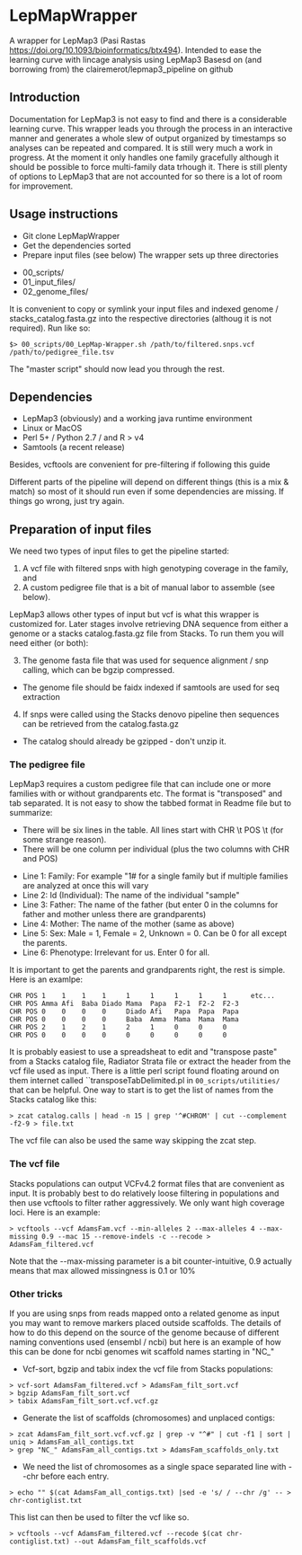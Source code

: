 # LepMapWrapper
A wrapper for LepMap3 (Pasi Rastas https://doi.org/10.1093/bioinformatics/btx494).
Intended to ease the learning curve with lincage analysis using LepMap3
Basesd on (and borrowing from) the clairemerot/lepmap3_pipeline on github
## Introduction
Documentation for LepMap3 is not easy to find and there is a considerable learning curve.
This wrapper leads you through the process in an interactive manner and generates a whole
slew of output organized by timestamps so analyses can be repeated and compared.
It is still wery much a work in progress.  At the moment it only handles one family gracefully
although it should be possible to force multi-family data trhough it.
There is still plenty of options to LepMap3 that are not accounted for so there is a lot of
room for improvement.

## Usage instructions
- Git clone LepMapWrapper
- Get the dependencies sorted
- Prepare input files (see below)
The wrapper sets up three directories
* 00_scripts/
* 01_input_files/
* 02_genome_files/

It is convenient to copy or symlink your input files and indexed genome / stacks_catalog.fasta.gz into the
respective directories (althoug it is not required).
Run like so:
```
$> 00_scripts/00_LepMap-Wrapper.sh /path/to/filtered.snps.vcf /path/to/pedigree_file.tsv
```
The "master script" should now lead you through the rest.

## Dependencies
- LepMap3 (obviously) and a working java runtime environment
- Linux or MacOS
- Perl 5+ / Python 2.7 / and R > v4 
- Samtools (a recent release)

Besides, vcftools are convenient for pre-filtering if following this guide

Different parts of the pipeline will depend on different things (this is a mix & match) so most of it should
run even if some dependencies are missing.  If things go wrong, just try again.

## Preparation of input files
We need two types of input files to get the pipeline started:

1) A vcf file with filtered snps with high genotyping coverage in the family, and
2) A custom pedigree file that is a bit of manual labor to assemble (see below).

LepMap3 allows other types of input but vcf is what this wrapper is customized for.  Later stages involve
retrieving DNA sequence from either a genome or a stacks catalog.fasta.gz file from Stacks. To run them
you will need either (or both):

3) The genome fasta file that was used for sequence alignment / snp calling, which can be bgzip compressed.
* The genome file should be faidx indexed if samtools are used for seq extraction
4) If snps were called using the Stacks denovo pipeline then sequences can be retrieved from the catalog.fasta.gz
* The catalog should already be gzipped - don't unzip it.

### The pedigree file
LepMap3 requires a custom pedigree file that can include one or more families with or without grandparents etc.
The format is "transposed" and tab separated. It is not easy to show the tabbed format in Readme file but to summarize:
- There will be six lines in the table.  All lines start with CHR \t POS \t (for some strange reason).
- There will be one column per individual (plus the two columns with CHR and POS)

* Line 1: Family: For example "1# for a single family but if multiple families are analyzed at once this will vary
* Line 2: Id (Individual): The name of the individual "sample"
* Line 3: Father:  The name of the father (but enter 0 in the columns for father and mother unless there are grandparents)
* Line 4: Mother:  The name of the mother (same as above)
* Line 5: Sex: Male = 1, Female = 2, Unknown = 0.  Can be 0 for all except the parents.
* Line 6: Phenotype: Irrelevant for us. Enter 0 for all.

It is important to get the parents and grandparents right, the rest is simple.  
Here is an examlpe:
```
CHR POS 1    1    1    1     1     1     1     1     1      etc...
CHR POS Amma Afi  Baba Diado Mama  Papa  F2-1  F2-2  F2-3
CHR POS 0    0    0    0     Diado Afi   Papa  Papa  Papa
CHR POS 0    0    0    0     Baba  Amma  Mama  Mama  Mama
CHR POS 2    1    2    1     2     1     0     0     0
CHR POS 0    0    0    0     0     0     0     0     0
```
It is probably easiest to use a spreadsheat to edit and \"transpose paste\" from a Stacks catalog file, Radiator Strata file
or extract the header from the vcf file used as input.  There is a little perl script found floating around on them
internet called ``transposeTabDelimited.pl in `00_scripts/utilities/` that can be helpful.
One way to start is to get the list of names from the Stacks catalog like this:
```
> zcat catalog.calls | head -n 15 | grep '^#CHROM' | cut --complement -f2-9 > file.txt
```
The vcf file can also be used the same way skipping the zcat step.

### The vcf file
Stacks populations can output VCFv4.2 format files that are convenient as input. It is probably best to do relatively loose
filtering in populations and then use vcftools to filter rather aggressively.  We only want high coverage loci.
Here is an example:
```
> vcftools --vcf AdamsFam.vcf --min-alleles 2 --max-alleles 4 --max-missing 0.9 --mac 15 --remove-indels -c --recode > AdamsFam_filtered.vcf
```
Note that the --max-missing parameter is a bit counter-intuitive, 0.9 actually means that max allowed missingness is 0.1 or 10%


### Other tricks
If you are using snps from reads mapped onto a related genome as input you may want to remove markers placed outside scaffolds.
The details of how to do this depend on the source of the genome because of different naming conventions used (ensembl / ncbi)
but here is an example of how this can be done for ncbi genomes wit scaffold names starting in "NC_"

* Vcf-sort, bgzip and tabix index the vcf file from Stacks populations:
```
> vcf-sort AdamsFam_filtered.vcf > AdamsFam_filt_sort.vcf
> bgzip AdamsFam_filt_sort.vcf
> tabix AdamsFam_filt_sort.vcf.vcf.gz
```
* Generate the list of scaffolds (chromosomes) and unplaced contigs:
```
> zcat AdamsFam_filt_sort.vcf.vcf.gz | grep -v "^#" | cut -f1 | sort | uniq > AdamsFam_all_contigs.txt
> grep "NC_" AdamsFam_all_contigs.txt > AdamsFam_scaffolds_only.txt
```
* We need the list of chromosomes as a single space separated line with --chr before each entry.
```
> echo "" $(cat AdamsFam_all_contigs.txt) |sed -e 's/ / --chr /g' -- > chr-contiglist.txt
```
This list can then be used to filter the vcf like so.
```
> vcftools --vcf AdamsFam_filtered.vcf --recode $(cat chr-contiglist.txt) --out AdamsFam_filt_scaffolds.vcf
```

